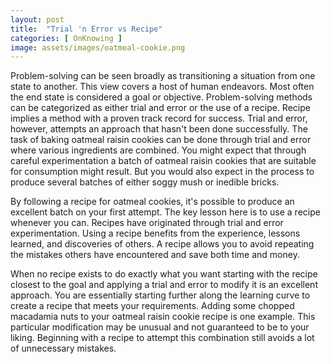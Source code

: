 ```yaml
---
layout: post
title:  "Trial 'n Error vs Recipe"
categories: [ OnKnowing ]
image: assets/images/oatmeal-cookie.png
---
```

Problem-solving can be seen broadly as transitioning a situation from one state to another. This view covers a host of human endeavors. 
Most often the end state is considered a goal or objective. Problem-solving methods can be categorized as either trial and error or 
the use of a recipe. Recipe implies a method with a proven track record for success. Trial and error, however, attempts an approach 
that hasn't been done successfully. The task of baking oatmeal raisin cookies can be done through trial and error 
where various ingredients are combined. You might expect that through careful experimentation a batch of oatmeal raisin cookies 
that are suitable for consumption might result. But you would also expect in the process to produce several batches of either soggy mush or 
inedible bricks. 

By following a recipe for oatmeal cookies, it's possible to produce an excellent batch on your first attempt. 
The key lesson here is to use a recipe whenever you can. Recipes have originated through trial and error experimentation. 
Using a recipe benefits from the experience, lessons learned, and discoveries of others. A recipe allows you to avoid repeating 
the mistakes others have encountered and save both time and money.

When no recipe exists to do exactly what you want starting with the recipe closest to the goal and applying a trial and error to modify 
it is an excellent approach. You are essentially starting further along the learning curve to create a recipe that meets your requirements. 
Adding some chopped macadamia nuts to your oatmeal raisin cookie recipe is one example. This particular modification may be unusual and 
not guaranteed to be to your liking. Beginning with a recipe to attempt this combination still avoids a lot of unnecessary mistakes.